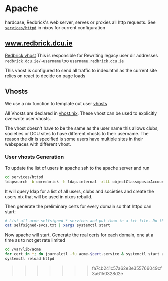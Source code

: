 # Apache

hardcase, Redbrick's web server, serves or proxies all http requests. See
[`services/httpd`](https://github.com/redbrick/nix-configs/tree/master/services/httpd)
in nixos for current configuration

## www.redbrick.dcu.ie

[Redbrick vhost](https://github.com/redbrick/nix-configs/blob/master/services/httpd/default.nix#L27)
This is responsible for Rewriting legacy user dir addresses
`redbrick.dcu.ie/~username` too `username.redbrick.dcu.ie`

This vhost is configured to send all traffic to index.html as the current site
relies on react to decide on page loads

## Vhosts

We use a nix function to template out user
[vhosts](https://github.com/redbrick/nix-configs/blob/master/services/httpd/shared.nix)

All Vhosts are declared in
[vhost.nix](https://github.com/redbrick/nix-configs/blob/master/services/httpd/vhosts.nix).
These vhost can be used to explicitly overwrite user vhosts.

The vhost doesn't have to be the same as the user name this allows clubs,
societies or DCU sites to have different vhosts to their username. The reason
the dir is specified is some users have multiple sites in their webspaces with
different vhost.

### User vhosts Generation

To update the list of users in apache ssh to the apache server and run

```bash
cd services/httpd
ldapsearch -b o=redbrick -h ldap.internal -xLLL objectClass=posixAccount uid homeDirectory gidNumber | python3 ldap2nix.py /storage/webtree/ > users.nix
```

It will query ldap for a list of all users, clubs and societies and create the
users.nix that will be used in nixos rebuild.

Then generate the preliminary certs for every domain so that httpd can start:

```bash
# List all acme-selfsigned-* services and put them in a txt file. Do this with `systemctl status acme-selfsigned-<tab>`
cat selfsigned-svcs.txt | xargs systemctl start
```

Now apache will start. Generate the real certs for each domain, one at a time as
to not get rate limited

```bash
cd /var/lib/acme
for cert in *; do journalctl -fu acme-$cert.service & systemctl start acme-$cert.service && kill $!; done
systemctl reload httpd
```
>>>>>>> fa7cb241c57a62e3e355766049cf3a6150328d2e
